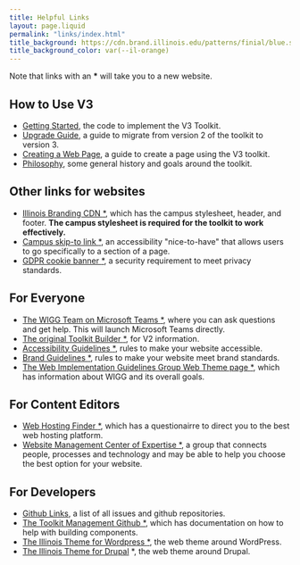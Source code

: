 ```yaml
---
title: Helpful Links
layout: page.liquid
permalink: "links/index.html"
title_background: https://cdn.brand.illinois.edu/patterns/finial/blue.svg
title_background_color: var(--il-orange)
---
```


Note that links with an <strong>*</strong> will take you to a new website. 

## How to Use V3
* <a href="/getting_started/index.html">Getting Started</a>, the code to implement the V3 Toolkit.
* <a href="/upgrade/index.html">Upgrade Guide</a>, a guide to migrate from version 2 of the toolkit to version 3. 
* <a href="/create_page/index.html">Creating a Web Page</a>, a guide to create a page using the V3 toolkit. 
* <a href="/philosophy/index.html">Philosophy</a>, some general history and goals around the toolkit.

## Other links for websites
* <a href="https://cdn.brand.illinois.edu/">Illinois Branding CDN <span role="presentation">*</span></a>, which has the campus stylesheet, header, and footer. <strong>The campus stylesheet is required for the toolkit to work effectively.</strong>
* <a href="https://accessibleit.disability.illinois.edu/tools/skipto/">Campus skip-to link <span role="presentation">*</span></a>, an accessibility "nice-to-have" that allows users to go specifically to a section of a page. 
* <a href="https://www.vpaa.uillinois.edu/cms/One.aspx?portalId=420456&pageId=1050467">GDPR cookie banner <span role="presentation">*</span></a>, a security requirement to meet privacy standards.

## For Everyone
* <a href="https://go.illinois.edu/WIGGTeam">The WIGG Team on Microsoft Teams <span role="presentation">*</span></a>, where you can ask questions and get help. This will launch Microsoft Teams directly.
* <a href="https://builder.toolkit.illinois.edu">The original Toolkit Builder <span role="presentation">*</span></a>, for V2 information. 
* <a href="https://itaccessibility.illinois.edu/">Accessibility Guidelines <span role="presentation">*</span></a>, rules to make your website accessible.
* <a href="https://brand.illinois.edu/">Brand Guidelines <span role="presentation">*</span></a>, rules to make your website meet brand standards. 
* <a href="https://webtheme.illinois.edu/">The Web Implementation Guidelines Group Web Theme page <span role="presentation">*</span></a>, which has information about WIGG and its overall goals.

## For Content Editors
* <a href="https://findwebhosting.web.illinois.edu/">Web Hosting Finder <span role="presentation">*</span></a>, which has a questionairre to direct you to the best web hosting platform. 
* <a href="https://webcoe.illinois.edu/">Website Management Center of Expertise <span role="presentation">*</span></a>, a group that connects people, processes and technology and may be able to help you choose the best option for your website. 

## For Developers
* <a href="/github/index.html">Github Links</a>, a list of all issues and github repositories.
* <a href="https://github.com/web-illinois/toolkit-management">The Toolkit Management Github <span role="presentation">*</span></a>, which has documentation on how to help with building components. 
* <a href="https://wordpress.webtheme.illinois.edu/">The Illinois Theme for Wordpress <span role="presentation">*</span></a>, the web theme around WordPress. 
* <a href="https://drupal.webtheme.illinois.edu/">The Illinois Theme for Drupal</a> <span role="presentation">*</span></a>, the web theme around Drupal.  
